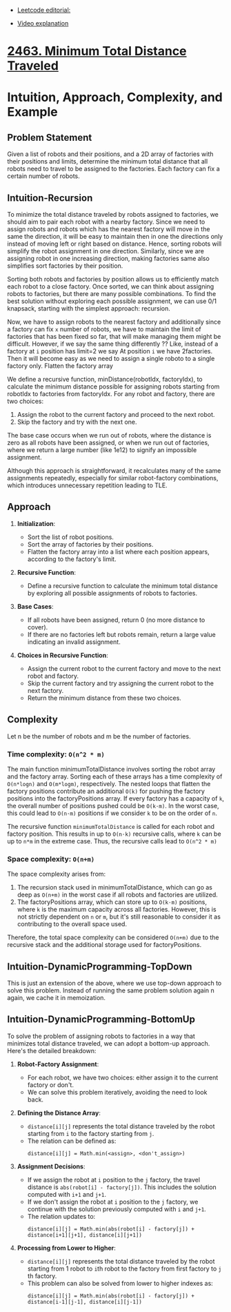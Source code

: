 - [Leetcode editorial: ](https://leetcode.com/problems/minimum-total-distance-traveled/editorial)

- [Video explanation](https://youtu.be/_wxgR1qMvFE)

# [2463. Minimum Total Distance Traveled](https://leetcode.com/problems/minimum-total-distance-traveled/description/?envType=daily-question&envId=2024-10-31)
# Intuition, Approach, Complexity, and Example

## Problem Statement

Given a list of robots and their positions, and a 2D array of factories with their positions and limits, determine the minimum total distance that all robots need to travel to be assigned to the factories.
Each factory can fix a certain number of robots.

## Intuition-Recursion
To minimize the total distance traveled by robots assigned to factories, we should aim to pair each robot with a nearby factory. Since we need to assign robots and robots which has the nearest factory will move in the same the direction,
it will be easy to maintain then in one the directions only instead of moving left or right based on distance. Hence, sorting robots will simplify the robot assignment in one direction.
Similarly, since we are assigning robot in one increasing direction, making factories same also simplifies sort factories by their position.

Sorting both robots and factories by position allows us to efficiently match each robot to a close factory.
Once sorted, we can think about assigning robots to factories, but there are many possible combinations. To find the best solution without exploring each possible assignment, 
we can use 0/1 knapsack, starting with the simplest approach: recursion.

Now, we have to assign robots to the nearest factory and additionally since a factory can fix `x` number of robots,
we have to maintain the limit of factories that has been fixed so far, that will make managing them might be difficult.
However, if we say the same thing differently ?? Like, instead of a factory at `i` position has limit=2 we say  At position `i` we have 2factories. 
Then it will become easy as we need to assign a single roboto to a single factory only. Flatten the factory array

We define a recursive function, minDistance(robotIdx, factoryIdx), to calculate the minimum distance possible for assigning robots starting from robotIdx to factories from factoryIdx.
For any robot and factory, there are two choices:
1. Assign the robot to the current factory and proceed to the next robot.
2. Skip the factory and try with the next one.

The base case occurs when we run out of robots, where the distance is zero as all robots have been assigned, or when we run out of factories, where we return a large number (like 1e12) to signify an impossible assignment.

Although this approach is straightforward, it recalculates many of the same assignments repeatedly, especially for similar robot-factory combinations, which introduces unnecessary repetition leading to TLE.

## Approach

1. **Initialization**:
    - Sort the list of robot positions.
    - Sort the array of factories by their positions.
    - Flatten the factory array into a list where each position appears, according to the factory's limit.

2. **Recursive Function**:
    - Define a recursive function to calculate the minimum total distance by exploring all possible assignments of robots to factories.

3. **Base Cases**:
    - If all robots have been assigned, return 0 (no more distance to cover).
    - If there are no factories left but robots remain, return a large value indicating an invalid assignment.

4. **Choices in Recursive Function**:
    - Assign the current robot to the current factory and move to the next robot and factory.
    - Skip the current factory and try assigning the current robot to the next factory.
    - Return the minimum distance from these two choices.

## Complexity
Let n be the number of robots and m be the number of factories.

### Time complexity: `O(n^2 * m)`

The main function minimumTotalDistance involves sorting the robot array and the factory array. Sorting each of these arrays has a time complexity of `O(n*logn)` and `O(m*logm)`, respectively.
The nested loops that flatten the factory positions contribute an additional `O(k)` for pushing the factory positions into the factoryPositions array. If every factory has a capacity of `k`, 
the overall number of positions pushed could be `O(k⋅m)`. In the worst case, this could lead to `O(n⋅m)` positions if we consider `k` to be on the order of `n`.

The recursive function `minimumTotalDistance` is called for each robot and factory position. This results in up to `O(n⋅k)` recursive calls, where `k` can be up to `n*m` in the extreme case. Thus, the recursive calls lead to
`O(n^2 * m)`


### Space complexity: `O(n+m)`

The space complexity arises from:
1. The recursion stack used in minimumTotalDistance, which can go as deep as `O(n+m)` in the worst case if all robots and factories are utilized.
2. The factoryPositions array, which can store up to `O(k⋅m)` positions, where `k` is the maximum capacity across all factories. However, this is not strictly dependent on `n` or `m`, but it's still reasonable to consider it as contributing to the overall space used.

Therefore, the total space complexity can be considered `O(n+m)` due to the recursive stack and the additional storage used for factoryPositions.


## Intuition-DynamicProgramming-TopDown
This is just an extension of the above, where we use top-down approach to solve this problem. Instead of running the same problem solution again n again, we cache it in memoization.

## Intuition-DynamicProgramming-BottomUp
To solve the problem of assigning robots to factories in a way that minimizes total distance traveled, we can adopt a bottom-up approach. Here's the detailed breakdown:

1. **Robot-Factory Assignment**:
    - For each robot, we have two choices: either assign it to the current factory or don't.
    - We can solve this problem iteratively, avoiding the need to look back.

2. **Defining the Distance Array**:
    - `distance[i][j]` represents the total distance traveled by the robot starting from `i` to the factory starting from `j`.
    - The relation can be defined as:
      ```
      distance[i][j] = Math.min(<assign>, <don't_assign>)
      ```

3. **Assignment Decisions**:
    - If we assign the robot at `i` position to the `j` factory, the travel distance is `abs(robot[i] - factory[j])`. This includes the solution computed with `i+1` and `j+1`.
    - If we don't assign the robot at `i` position to the `j` factory, we continue with the solution previously computed with `i` and `j+1`.
    - The relation updates to:
      ```
      distance[i][j] = Math.min(abs(robot[i] - factory[j]) + distance[i+1][j+1], distance[i][j+1])
      ```

4. **Processing from Lower to Higher**:
   - `distance[i][j]` represents the total distance traveled by the robot starting from 1 robot to `i`th robot to the factory from first factory to `j` th factory.
   - This problem can also be solved from lower to higher indexes as:
     ```
     distance[i][j] = Math.min(abs(robot[i] - factory[j]) + distance[i-1][j-1], distance[i][j-1])
     ```

